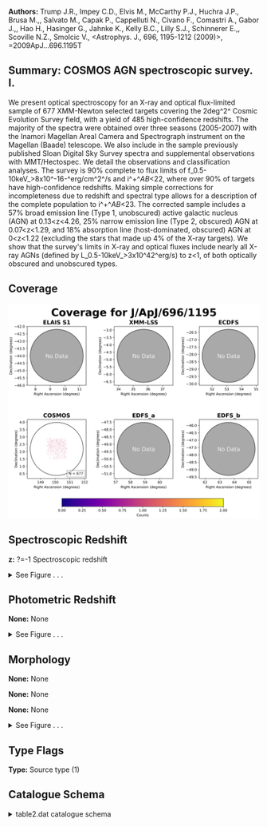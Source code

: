 

**Authors:** Trump J.R., Impey C.D., Elvis M., McCarthy P.J., Huchra J.P., Brusa M.,, Salvato M., Capak P., Cappelluti N., Civano F., Comastri A., Gabor J.,, Hao H., Hasinger G., Jahnke K., Kelly B.C., Lilly S.J., Schinnerer E.,, Scoville N.Z., Smolcic V., <Astrophys. J., 696, 1195-1212 (2009)>, =2009ApJ...696.1195T

## Summary: COSMOS AGN spectroscopic survey. I.

We present optical spectroscopy for an X-ray and optical flux-limited sample of 677 XMM-Newton selected targets covering the 2deg^2^ Cosmic Evolution Survey field, with a yield of 485 high-confidence redshifts. The majority of the spectra were obtained over three seasons (2005-2007) with the Inamori Magellan Areal Camera and Spectrograph instrument on the Magellan (Baade) telescope. We also include in the sample previously published Sloan Digital Sky Survey spectra and supplemental observations with MMT/Hectospec. We detail the observations and classification analyses. The survey is 90% complete to flux limits of f_0.5-10keV_>8x10^-16-^erg/cm^2^/s and i^+^_AB_<22, where over 90% of targets have high-confidence redshifts. Making simple corrections for incompleteness due to redshift and spectral type allows for a description of the complete population to i^+^_AB_<23. The corrected sample includes a 57% broad emission line (Type 1, unobscured) active galactic nucleus (AGN) at 0.13<z<4.26, 25% narrow emission line (Type 2, obscured) AGN at 0.07<z<1.29, and 18% absorption line (host-dominated, obscured) AGN at 0<z<1.22 (excluding the stars that made up 4% of the X-ray targets). We show that the survey's limits in X-ray and optical fluxes include nearly all X-ray AGNs (defined by L_0.5-10keV_>3x10^42^erg/s) to z<1, of both optically obscured and unobscured types.

## Coverage 

 

 
![](https://github.com/joshgithubbin/Sherlock-DDF/blob/main/pages/J_ApJ_696_1195/im/coverage.png?raw=true)

## Spectroscopic Redshift 



**z:** ?=-1 Spectroscopic redshift 




<details><summary>See Figure . . .</summary>

![](https://github.com/joshgithubbin/Sherlock-DDF/blob/main/pages/J_ApJ_696_1195/im/ZSP.png?raw=true)

</details>

## Photometric Redshift 



**None:** None 




<details><summary>See Figure . . .</summary>

![](https://github.com/joshgithubbin/Sherlock-DDF/blob/main/pages/J_ApJ_696_1195/im//ZPH.png?raw=true)

</details>

## Morphology 



**None:** None 

**None:** None 

**None:** None 




<details><summary>See Figure . . .</summary>

![](https://github.com/joshgithubbin/Sherlock-DDF/blob/main/pages/J_ApJ_696_1195/im//morphology.png?raw=true)

</details>
                      
## Type Flags 



**Type:** Source type (1)



## Catalogue Schema 



<details>
<summary>table2.dat catalogue schema</summary>

| Bytes   | Format   | Units           | Label    | Explanations                                                                                                                                                                                                                                                                                                                                                                                    |
|:--------|:---------|:----------------|:---------|:------------------------------------------------------------------------------------------------------------------------------------------------------------------------------------------------------------------------------------------------------------------------------------------------------------------------------------------------------------------------------------------------|
| 1-  7   | A7       | ---             | Sample   | SDSS/COSMOS                                                                                                                                                                                                                                                                                                                                                                                     |
| 8- 26   | A19      | ---             | Name     | SDSS or COSMOS object name (JHHMMSS.ss+DDMMSS.s)                                                                                                                                                                                                                                                                                                                                                |
| 28- 38  | F11.7    | deg             | RAdeg    | Right Ascension in decimal degrees (J2000)                                                                                                                                                                                                                                                                                                                                                      |
| 40- 48  | F9.7     | deg             | DEdeg    | Declination in decimal degrees (J2000)                                                                                                                                                                                                                                                                                                                                                          |
| 50- 54  | F5.2     | ---             | imag     | HST/ACS i band AB magnitude from COSMOS                                                                                                                                                                                                                                                                                                                                                         |
| 56- 61  | F6.2     | ---             | S/N      | Signal-to-noise                                                                                                                                                                                                                                                                                                                                                                                 |
| 63- 67  | I5       | s               | ExpT     | Exposure time                                                                                                                                                                                                                                                                                                                                                                                   |
| 69- 73  | A5       | ---             | Type     | Source type (1)                                                                                                                                                                                                                                                                                                                                                                                 |
| 75- 81  | F7.4     | ---             | z        | ?=-1 Spectroscopic redshift                                                                                                                                                                                                                                                                                                                                                                     |
| 83- 89  | F7.4     | ---             | e_z      | ?=-1 The 1{sigma} error in z                                                                                                                                                                                                                                                                                                                                                                    |
| 91- 92  | I2       | ---             | q_z      | Confidence note on z (2) Note (1): Source type as follows: bl = broad emission line (Type 1 AGN); nl = narrow emission line (Type 2 AGN or starburst galaxy); a = absorption line (red galaxy or optically dull AGN); nla = both narrow emission and absorption lines (Type 2 AGN/red galaxy hybrid); star = star; ? = questionable classification Note (2): Confidence on redshift as follows: |
| 4       | =        | redshift        | is       | considered unambiguous, empirically estimated as ~97% correct;                                                                                                                                                                                                                                                                                                                                  |
| 3       | =        | one             | strong   | feature and one weak feature used in fitting, ~90% correct;                                                                                                                                                                                                                                                                                                                                     |
| 2       | =        | degenerate      | redshift | solution from only one feature, ~75% correct;                                                                                                                                                                                                                                                                                                                                                   |
| 1       | =        | purely          | a        | guess, redshift may come from only noise, ~33% correct;                                                                                                                                                                                                                                                                                                                                         |
| 0       | =        | signal-to-noise | of       | the object spectrum was too low for a redshift to be determined; -1 = "broken" slits, with severe neighboring slit contamination or mask cutting errors.                                                                                                                                                                                                                                        |

**Note**: Source type as follows:
    bl = broad emission line (Type 1 AGN);
    nl = narrow emission line (Type 2 AGN or starburst galaxy);
     a = absorption line (red galaxy or optically dull AGN);
   nla = both narrow emission and absorption lines
         (Type 2 AGN/red galaxy hybrid);
  star = star;
     ? = questionable classification
Note (2): Confidence on redshift as follows:
    4 = redshift is considered unambiguous, empirically estimated
        as ~97% correct;
    3 = one strong feature and one weak feature used in fitting, ~90% correct;
    2 = degenerate redshift solution from only one feature, ~75% correct;
    1 = purely a guess, redshift may come from only noise, ~33% correct;
    0 = signal-to-noise of the object spectrum was too low for a redshift
        to be determined;
   -1 = "broken" slits, with severe neighboring slit contamination or mask
        cutting errors.

</details>

        
        